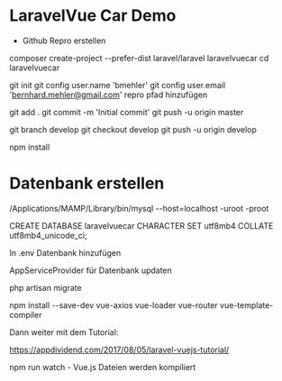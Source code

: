 # LaravelVue Car Demo

- Github Repro erstellen

composer create-project --prefer-dist laravel/laravel laravelvuecar
cd laravelvuecar

git init
git config user.name 'bmehler'
git config user.email 'bernhard.mehler@gmail.com'
repro pfad hinzufügen

git add .
git commit -m 'Initial commit'
git push -u origin master

git branch develop
git checkout develop
git push -u origin develop

npm install

# Datenbank erstellen

/Applications/MAMP/Library/bin/mysql --host=localhost -uroot -proot

CREATE DATABASE laravelvuecar CHARACTER SET utf8mb4 COLLATE utf8mb4_unicode_ci;

In .env Datenbank hinzufügen

AppServiceProvider für Datenbank updaten 

php artisan migrate

npm install --save-dev vue-axios vue-loader vue-router vue-template-compiler

Dann weiter mit dem Tutorial:

https://appdividend.com/2017/08/05/laravel-vuejs-tutorial/

npm run watch - Vue.js Dateien werden kompiliert